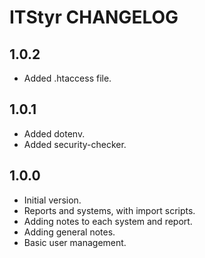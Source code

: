 # ITStyr CHANGELOG

## 1.0.2
* Added .htaccess file.

## 1.0.1
* Added dotenv.
* Added security-checker.

## 1.0.0
* Initial version.
* Reports and systems, with import scripts.
* Adding notes to each system and report.
* Adding general notes.
* Basic user management.

